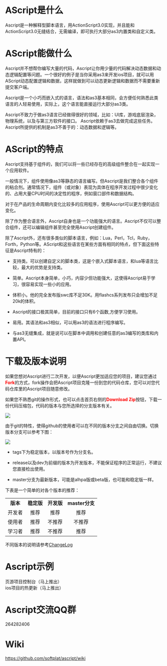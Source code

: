 AScript是什么
=======

Ascript是一种解释型脚本语言，用ActionScript3.0实现，并且能和ActionScript3.0无缝结合，无需编译，即可执行大部分as3内置类和自定义类。   

AScript能做什么
=======   
    
Ascript并不想帮你编写大量的代码，Ascript让你用少量的代码解决动态数据和动态逻辑配置等问题。一个很好的例子是当你采用as3来开发ios项目，就可以用AScript动态配置逻辑和数据，这样就做到可以动态更新逻辑和数据而不需要重新提交客户端。
    
Ascript是一个小巧而嵌入式的语言，语法和as3基本相同，会方便任何熟悉此类语言的人轻易使用，实际上，这个语言能直接运行大部分as3类。
    
Ascript不致力于做as3语言已经做得很好的领域，比如：UI库，游戏底层渲染，物理系统，以及与第三方软件的接口。 Ascript依赖于as3去做完成这些任务。Ascript所提供的机制是as3不善于的：动态数据和逻辑等。 
    
AScript的特点
======= 

Ascript支持基于组件的，我们可以将一些已经存在的高级组件整合在一起实现一个应用软件。

一般情况下，组件使用像as3等静态的语言编写。但Ascript是我们整合各个组件的粘合剂。通常情况下，组件（或对象）表现为具体在程序开发过程中很少变化的、占用大量CPU时间的决定性的程序，例如窗口部件和数据结构。
    
对于在产品的生命周期内变化比较多的应用程序，使用Ascript可以更方便的适应变化。
    
除了作为整合语言外，Ascript自身也是一个功能强大的语言。Ascript不仅可以整合组件，还可以编辑组件甚至完全使用Ascript创建组件。   

除了Ascript外，还有很多类似的脚本语言，例如：Lua，Perl，Tcl，Ruby，Forth，Python等。AScript和这些语言在某些方面有相同的特点，但下面这些特征是Ascript特有的： 


  * 支持类。可以创建自定义的脚本类，这是个嵌入式脚本语言，和lua等语言比较，最大的优势是支持类。

  * 简单。Ascript本身简单，小巧，内容少但功能强大，这使得Ascript易于学习，很容易实现一些小的应用。

  * 体积小。他的完全发布版swc库不足30K。用flashcs系列发布只会增加不足20k的体积。

  * Ascript的接口极其简单，目前的接口只有6个函数,方便学习使用。

  * 易用。其语法和as3相似，可以用as3的语法进行程序编写。

  * 与as3无缝集成，就是说可以在脚本中调用和创建任意的as3编写的类库和内置API。 

下载及版本说明
=======
如果您想对Ascript进行二次开发，以便Ascript更加适应您的项目，建议您通过<font color="#ff0000">**Fork**</font>的方式，fork操作会把Ascript项目克隆一份到您的代码仓库，您可以对您代码仓库里的Ascript项目随意修改。

如果您不熟悉git的操作形式，也可以点击首页右侧的<font color="#ff0000">**Download Zip**</font>按钮，下载一份代码压缩包，代码的版本与您所选择的分支版本有关。

![](https://raw.github.com/wiki/softplat/ascript/imgs/2.png)

由于git的特性，使得github的使用者可以在不同的版本分支之间自由切换。切换版本分支可以参考下图：

![](https://raw.github.com/wiki/softplat/ascript/imgs/1.png)

- tags下为稳定版本，以版本号作为分支名。

- release以及dev为前缀的版本为开发版本，不能保证程序的正常运行，不建议您直接检出使用。

- master分支为最新版本，可能是alhpa版或beta版，也可能和稳定版一样。

下表是一个简单的对各个版本的推荐：


<table border="0">
<tr  align="center">
<td><b>版本</b></td>
<td><b>稳定版</b></td>
<td><b>开发版</b></td>
<td><b>master分支</b></td>
</tr>
<tr  align="center">
<td>开发者</td>
<td>推荐</td>
<td>推荐</td>
<td>推荐</td>
</tr>
<tr  align="center">
<td>使用者</td>
<td>推荐</td>
<td>不推荐</td>
<td>不推荐</td>
</tr>
<tr  align="center">
<td>学习者</td>
<td>推荐</td>
<td>不推荐</td>
<td>推荐</td>
</tr>
</table>

不同版本的说明请参考[ChangeLog](https://github.com/softplat/ascript/wiki/changelog)
        
Ascript示例
=======
页游项目控制台（马上推出）      
ios项目的热更新（马上推出）     

Ascript交流QQ群
=======
264282406       

Wiki
=======		
https://github.com/softplat/ascript/wiki

